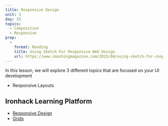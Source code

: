 ```yaml
---
title: Responsive Design
unit: 3
day: 33
topics:
  - Composition
  - Responsive
prep:
  -
    format: Reading
    title: Using Sketch For Responsive Web Design
    url: https://www.smashingmagazine.com/2015/04/using-sketch-for-responsive-web-design-case-study/
---
```


In this lesson, we will explore 3 different topics that are focused on your UI development

- Responsive Layouts


Ironhack Learning Platform
-------------
- [Responsive Design](http://learn.ironhack.com/#/learning_unit/7087)
- [Grids](http://learn.ironhack.com/#/learning_unit/7071)
